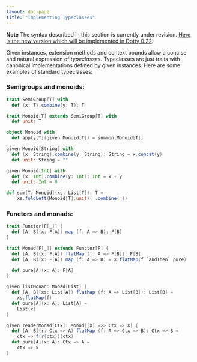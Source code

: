 ```yaml
---
layout: doc-page
title: "Implementing Typeclasses"
---
```


**Note** The syntax described in this section is currently under revision.
[Here is the new version which will be implemented in Dotty 0.22](./typeclasses-new.html).


Given instances, extension methods and context bounds
allow a concise and natural expression of _typeclasses_. Typeclasses are just traits
with canonical implementations defined by given instances. Here are some examples of standard typeclasses:

### Semigroups and monoids:

```scala
trait SemiGroup[T] with
  def (x: T).combine(y: T): T

trait Monoid[T] extends SemiGroup[T] with
  def unit: T

object Monoid with
  def apply[T](given Monoid[T]) = summon[Monoid[T]]

given Monoid[String] with
  def (x: String).combine(y: String): String = x.concat(y)
  def unit: String = ""

given Monoid[Int] with
  def (x: Int).combine(y: Int): Int = x + y
  def unit: Int = 0

def sum[T: Monoid](xs: List[T]): T =
    xs.foldLeft(Monoid[T].unit)(_.combine(_))
```

### Functors and monads:

```scala
trait Functor[F[_]] {
  def [A, B](x: F[A]) map (f: A => B): F[B]
}

trait Monad[F[_]] extends Functor[F] {
  def [A, B](x: F[A]) flatMap (f: A => F[B]): F[B]
  def [A, B](x: F[A]) map (f: A => B) = x.flatMap(f `andThen` pure)

  def pure[A](x: A): F[A]
}

given listMonad: Monad[List] {
  def [A, B](xs: List[A]) flatMap (f: A => List[B]): List[B] =
    xs.flatMap(f)
  def pure[A](x: A): List[A] =
    List(x)
}

given readerMonad[Ctx]: Monad[[X] =>> Ctx => X] {
  def [A, B](r: Ctx => A) flatMap (f: A => Ctx => B): Ctx => B =
    ctx => f(r(ctx))(ctx)
  def pure[A](x: A): Ctx => A =
    ctx => x
}
```
